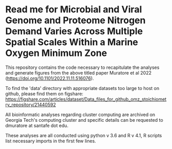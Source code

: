# Read me for Microbial and Viral Genome and Proteome Nitrogen Demand Varies Across Multiple Spatial Scales Within a Marine Oxygen Minimum Zone

This repository contains the code necessary to recapitulate the analyses and generate figures from the above titled paper Muratore et al 2022 (https://doi.org/10.1101/2022.11.11.516076).

To find the 'data' directory with appropriate datasets too large to host on github, please find them on figshare: https://figshare.com/articles/dataset/Data_files_for_github_omz_stoichiometry_repository/21440592

All bioinformatic analyses regarding cluster computing are archived on Georgia Tech's computing cluster and specific details can be requested to dmuratore at santafe dot edu.

These analyses are all conducted using python v 3.6 and R v 4.1, R scripts list necessary imports in the first few lines. 
